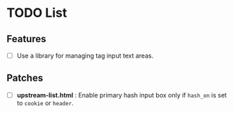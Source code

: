# TODO List

## Features

- [ ] Use a library for managing tag input text areas. 

## Patches

- [ ] **upstream-list.html** : Enable primary hash input box only if `hash_on` is set to `cookie` or `header`.    